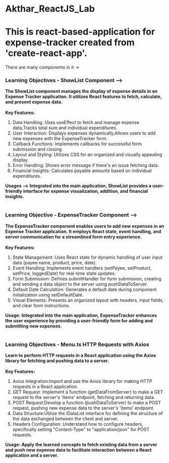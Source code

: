 # Akthar_ReactJS_Lab

<h1>This is react-based-application for expense-tracker created from 'create-react-app'.</h1>

There are many components in it ->
<h3>Learning Objectives - ShowList Component --></h3>
<b>The ShowList component manages the display of expense details in an Expense Tracker application. It utilizes React features to fetch, calculate, and present expense data.</b>
<br>
<br>
<b>Key Features:</b>
<ol>
  <li>Data Handling: Uses useEffect to fetch and manage expense data,Tracks total sum and individual expenditures.</li>
  <li>User Interaction: Displays expenses dynamically,Allows users to add new expenses with the ExpenseTracker form.</li>
  <li>Callback Functions: Implements callbacks for successful form submission and closing.</li>
  <li>Layout and Styling: Utilizes CSS for an organized and visually appealing display.</li>
  <li>Error Handling: Shows error message if there's an issue fetching data.</li>
  <li>Financial Insights: Calculates payable amounts based on individual expenditures.</li>
</ol>
<b>Usages --> Integrated into the main application, ShowList provides a user-friendly interface for expense visualization, addition, and financial insights.</b>
<br>
<br>
<h3>Learning Objective - ExpenseTracker Component --></h3>
<b>The ExpenseTracker component enables users to add new expenses in an Expense Tracker application. It employs React state, event handling, and server communication for a streamlined form entry experience.</b>
<br>
<br>
<b>Key Features:</b>
<ol>
  <li>State Management: Uses React state for dynamic handling of user input data (payee name, product, price, date).</li>
  <li>Event Handling: Implements event handlers (setPayee, setProduct, setPrice, loggedDate) for real-time state updates.</li>
  <li>Form Submission: Defines submitHandler for form submission, creating and sending a data object to the server using pushDataToServer.</li>
  <li>Default Date Calculation: Generates a default date during component initialization using setDefaultDate.</li>
  <li>Visual Elements: Presents an organized layout with headers, input fields, and clear form instructions.</li>
</ol>
<b>Usage: Integrated into the main application, ExpenseTracker enhances the user experience by providing a user-friendly form for adding and submitting new expenses.</b>
<br>
<br>
<h3>Learning Objectives - Menu.ts HTTP Requests with Axios</h3>
<b>Learn to perform HTTP requests in a React application using the Axios library for fetching and pushing data to a server.</b>
<br>
<br>
<b>Key Features:</b>
<ol>
  <li>Axios Integration:Import and use the Axios library for making HTTP requests in a React application.</li>
  <li>GET Request: Implement a function (getDataFromServer) to make a GET request to the server's 'items' endpoint, fetching and returning data.</li>
  <li>POST Request:Develop a function (pushDataToServer) to make a POST request, pushing new expense data to the server's 'items' endpoint.</li>
  <li>Data Structure:Utilize the IDataList interface for defining the structure of the data exchanged between the client and server.</li>
  <li>Headers Configuration: Understand how to configure headers, specifically setting "Content-Type" to "application/json" for POST requests.</li>
</ol>
<b>Usage: Apply the learned concepts to fetch existing data from a server and push new expense data to facilitate interaction between a React application and a server.</b>
<br>
